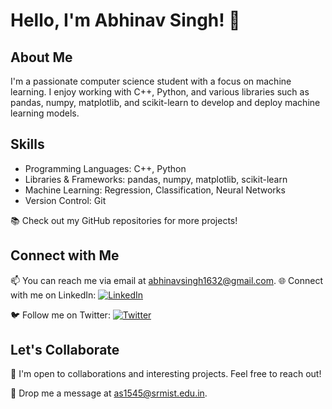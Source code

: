 # Hello, I'm Abhinav Singh! 👋

## About Me
I'm a passionate computer science student with a focus on machine learning. I enjoy working with C++, Python, and various libraries such as pandas, numpy, matplotlib, and scikit-learn to develop and deploy machine learning models.

## Skills
- Programming Languages: C++, Python
- Libraries & Frameworks: pandas, numpy, matplotlib, scikit-learn
- Machine Learning: Regression, Classification, Neural Networks
- Version Control: Git


📚 Check out my GitHub repositories for more projects!

## Connect with Me
📫 You can reach me via email at [abhinavsingh1632@gmail.com](mailto:abhinavsingh1632@gmail.com).
🌐 Connect with me on LinkedIn:
[![LinkedIn](linkedin_icon)](https://www.linkedin.com/in/abhinav-singh-4b1049251/)

🐦 Follow me on Twitter:
[![Twitter](twitter_icon)](https://twitter.com/Abhinav65344194)

## Let's Collaborate
🤝 I'm open to collaborations and interesting projects. Feel free to reach out!

📧 Drop me a message at [as1545@srmist.edu.in](mailto:as1545@srmist.edu.in).
